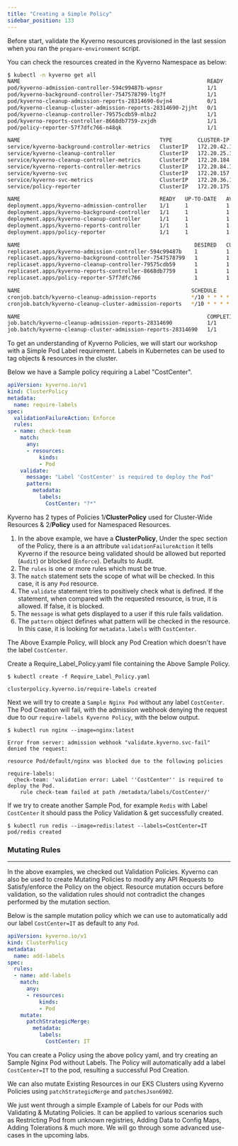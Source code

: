 ```yaml
---
title: "Creating a Simple Policy"
sidebar_position: 133
---
```


Before start, validate the Kyverno resources provisioned in the last session when you ran the `prepare-environment` script.

You can check the resources created in the Kyverno Namespace as below:

```bash
$ kubectl -n kyverno get all
NAME                                                           READY   STATUS      RESTARTS   AGE
pod/kyverno-admission-controller-594c99487b-wpnsr              1/1     Running     0          8m15s
pod/kyverno-background-controller-7547578799-ltg7f             1/1     Running     0          8m15s
pod/kyverno-cleanup-admission-reports-28314690-6vjn4           0/1     Completed   0          3m20s
pod/kyverno-cleanup-cluster-admission-reports-28314690-2jjht   0/1     Completed   0          3m20s
pod/kyverno-cleanup-controller-79575cdb59-mlbz2                1/1     Running     0          8m15s
pod/kyverno-reports-controller-8668db7759-zxjdh                1/1     Running     0          8m15s
pod/policy-reporter-57f7dfc766-n48qk                           1/1     Running     0          7m53s

NAME                                            TYPE        CLUSTER-IP       EXTERNAL-IP   PORT(S)    AGE
service/kyverno-background-controller-metrics   ClusterIP   172.20.42.104    <none>        8000/TCP   8m16s
service/kyverno-cleanup-controller              ClusterIP   172.20.25.127    <none>        443/TCP    8m16s
service/kyverno-cleanup-controller-metrics      ClusterIP   172.20.184.34    <none>        8000/TCP   8m16s
service/kyverno-reports-controller-metrics      ClusterIP   172.20.84.109    <none>        8000/TCP   8m16s
service/kyverno-svc                             ClusterIP   172.20.157.100   <none>        443/TCP    8m16s
service/kyverno-svc-metrics                     ClusterIP   172.20.36.168    <none>        8000/TCP   8m16s
service/policy-reporter                         ClusterIP   172.20.175.164   <none>        8080/TCP   7m53s

NAME                                            READY   UP-TO-DATE   AVAILABLE   AGE
deployment.apps/kyverno-admission-controller    1/1     1            1           8m16s
deployment.apps/kyverno-background-controller   1/1     1            1           8m16s
deployment.apps/kyverno-cleanup-controller      1/1     1            1           8m16s
deployment.apps/kyverno-reports-controller      1/1     1            1           8m16s
deployment.apps/policy-reporter                 1/1     1            1           7m53s

NAME                                                       DESIRED   CURRENT   READY   AGE
replicaset.apps/kyverno-admission-controller-594c99487b    1         1         1       8m16s
replicaset.apps/kyverno-background-controller-7547578799   1         1         1       8m16s
replicaset.apps/kyverno-cleanup-controller-79575cdb59      1         1         1       8m16s
replicaset.apps/kyverno-reports-controller-8668db7759      1         1         1       8m16s
replicaset.apps/policy-reporter-57f7dfc766                 1         1         1       7m53s

NAME                                                      SCHEDULE       SUSPEND   ACTIVE   LAST SCHEDULE   AGE
cronjob.batch/kyverno-cleanup-admission-reports           */10 * * * *   False     0        3m20s           8m16s
cronjob.batch/kyverno-cleanup-cluster-admission-reports   */10 * * * *   False     0        3m20s           8m16s

NAME                                                           COMPLETIONS   DURATION   AGE
job.batch/kyverno-cleanup-admission-reports-28314690           1/1           13s        3m20s
job.batch/kyverno-cleanup-cluster-admission-reports-28314690   1/1           10s        3m20s
```

To get an understanding of Kyverno Policies, we will start our workshop with a Simple Pod Label requirement. Labels in Kubernetes can be used to tag objects & resources in the cluster.

Below we have a Sample policy requiring a Label "CostCenter".

``` yaml
apiVersion: kyverno.io/v1
kind: ClusterPolicy
metadata:
  name: require-labels
spec:
  validationFailureAction: Enforce
  rules:
  - name: check-team
    match:
      any:
      - resources:
          kinds:
          - Pod
    validate:
      message: "Label 'CostCenter' is required to deploy the Pod"
      pattern:
        metadata:
          labels:
            CostCenter: "?*"
```

Kyverno has 2 types of Policies 1/**ClusterPolicy** used for Cluster-Wide Resources & 2/**Policy** used for Namespaced Resources.

1.  In the above example, we have a **ClusterPolicy**, Under the spec section of the Policy, there is a an attribute `validationFailureAction` it tells Kyverno if the resource being validated should be allowed but reported (`Audit`) or blocked (`Enforce`). Defaults to Audit.
2.  The `rules` is one or more rules which must be true.
3.  The `match` statement sets the scope of what will be checked. In this case, it is any `Pod` resource.
4.  The `validate` statement tries to positively check what is defined. If the statement, when compared with the requested resource, is true, it is allowed. If false, it is blocked.
5.  The `message` is what gets displayed to a user if this rule fails validation.
6.  The `pattern` object defines what pattern will be checked in the resource. In this case, it is looking for `metadata.labels` with `CostCenter`.

The Above Example Policy, will block any Pod Creation which doesn't have the label `CostCenter`.

Create a Require_Label_Policy.yaml file containing the Above Sample Policy.

``` shell
$ kubectl create -f Require_Label_Policy.yaml

clusterpolicy.kyverno.io/require-labels created
```

Next we will try to create a `Sample Nginx Pod` without any label `CostCenter`. The Pod Creation will fail, with the admission webhook denying the request due to our `require-labels Kyverno Policy`, with the below output.

``` shell
$ kubectl run nginx --image=nginx:latest

Error from server: admission webhook "validate.kyverno.svc-fail" denied the request:

resource Pod/default/nginx was blocked due to the following policies

require-labels:
  check-team: 'validation error: Label ''CostCenter'' is required to deploy the Pod.
    rule check-team failed at path /metadata/labels/CostCenter/'
```

If we try to create another Sample Pod, for example `Redis` with Label `CostCenter` it should pass the Policy Validation & get successfully created.

``` shell
$ kubectl run redis --image=redis:latest --labels=CostCenter=IT
pod/redis created
```

### Mutating Rules

---

In the above examples, we checked out Validation Policies. Kyverno can also be used to create Mutating Policies to modify any API Requests to Satisfy/enforce the Policy on the object. Resource mutation occurs before validation, so the validation rules should not contradict the changes performed by the mutation section.

Below is the sample mutation policy which we can use to automatically add our label `CostCenter=IT` as default to any `Pod`.

``` yaml
apiVersion: kyverno.io/v1
kind: ClusterPolicy
metadata:
  name: add-labels
spec:
  rules:
  - name: add-labels
    match:
      any:
      - resources:
          kinds:
          - Pod
    mutate:
      patchStrategicMerge:
        metadata:
          labels:
            CostCenter: IT
```

You can create a Policy using the above policy yaml, and try creating an Sample Nginx Pod without Labels. The Policy will automatically add a label `CostCenter=IT` to the pod, resulting a successful Pod Creation.

We can also mutate Existing Resources in our EKS Clusters using Kyverno Policies using `patchStrategicMerge` and `patchesJson6902`.

We just went through a simple Example of Labels for our Pods with Validating & Mutating Policies. It can be applied to various scenarios such as Restricting Pod from unknown registries, Adding Data to Config Maps, Adding Tolerations & much more. We will go through some advanced use-cases in the upcoming labs.

